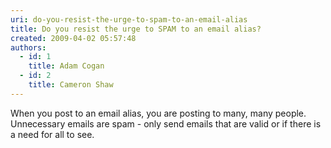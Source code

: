 ```yaml
---
uri: do-you-resist-the-urge-to-spam-to-an-email-alias
title: Do you resist the urge to SPAM to an email alias?
created: 2009-04-02 05:57:48
authors:
  - id: 1
    title: Adam Cogan
  - id: 2
    title: Cameron Shaw
---
```





<span class='intro'> When you post to an email alias, you are posting to many, many people. Unnecessary emails are spam - only send emails that are valid or if there is a need for all to see.
 </span>




